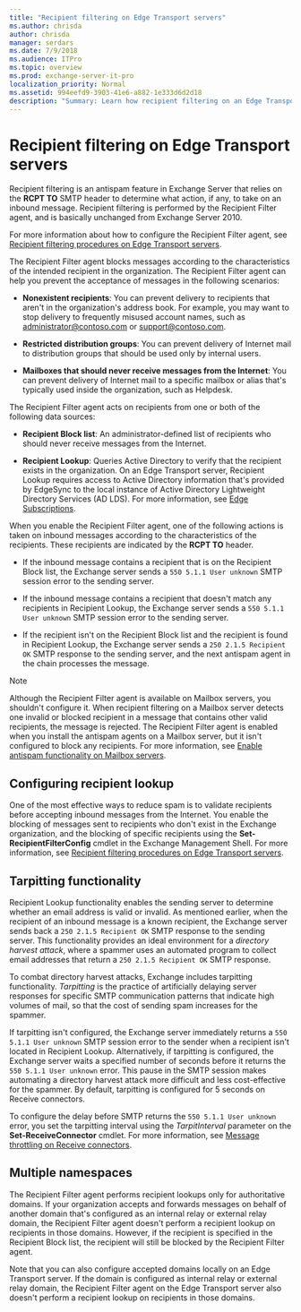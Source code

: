 ```yaml
---
title: "Recipient filtering on Edge Transport servers"
ms.author: chrisda
author: chrisda
manager: serdars
ms.date: 7/9/2018
ms.audience: ITPro
ms.topic: overview
ms.prod: exchange-server-it-pro
localization_priority: Normal
ms.assetid: 994eefd9-3903-41e6-a882-1e333d6d2d18
description: "Summary: Learn how recipient filtering on an Edge Transport server in Exchange Server 2016 and 2019 blocks inbound messages that are sent to specific or non-existent recipients."
---
```


# Recipient filtering on Edge Transport servers

Recipient filtering is an antispam feature in Exchange Server that relies on the **RCPT TO** SMTP header to determine what action, if any, to take on an inbound message. Recipient filtering is performed by the Recipient Filter agent, and is basically unchanged from Exchange Server 2010.

For more information about how to configure the Recipient Filter agent, see [Recipient filtering procedures on Edge Transport servers](recipient-filtering-procedures.md).

The Recipient Filter agent blocks messages according to the characteristics of the intended recipient in the organization. The Recipient Filter agent can help you prevent the acceptance of messages in the following scenarios:

- **Nonexistent recipients**: You can prevent delivery to recipients that aren't in the organization's address book. For example, you may want to stop delivery to frequently misused account names, such as administrator@contoso.com or support@contoso.com.

- **Restricted distribution groups**: You can prevent delivery of Internet mail to distribution groups that should be used only by internal users.

- **Mailboxes that should never receive messages from the Internet**: You can prevent delivery of Internet mail to a specific mailbox or alias that's typically used inside the organization, such as Helpdesk.

The Recipient Filter agent acts on recipients from one or both of the following data sources:

- **Recipient Block list**: An administrator-defined list of recipients who should never receive messages from the Internet.

- **Recipient Lookup**: Queries Active Directory to verify that the recipient exists in the organization. On an Edge Transport server, Recipient Lookup requires access to Active Directory information that's provided by EdgeSync to the local instance of Active Directory Lightweight Directory Services (AD LDS). For more information, see [Edge Subscriptions](../../architecture/edge-transport-servers/edge-subscriptions.md).

When you enable the Recipient Filter agent, one of the following actions is taken on inbound messages according to the characteristics of the recipients. These recipients are indicated by the **RCPT TO** header.

- If the inbound message contains a recipient that is on the Recipient Block list, the Exchange server sends a `550 5.1.1 User unknown` SMTP session error to the sending server.

- If the inbound message contains a recipient that doesn't match any recipients in Recipient Lookup, the Exchange server sends a `550 5.1.1 User unknown` SMTP session error to the sending server.

- If the recipient isn't on the Recipient Block list and the recipient is found in Recipient Lookup, the Exchange server sends a `250 2.1.5 Recipient OK` SMTP response to the sending server, and the next antispam agent in the chain processes the message.

> [!NOTE]
> Although the Recipient Filter agent is available on Mailbox servers, you shouldn't configure it. When recipient filtering on a Mailbox server detects one invalid or blocked recipient in a message that contains other valid recipients, the message is rejected. The Recipient Filter agent is enabled when you install the antispam agents on a Mailbox server, but it isn't configured to block any recipients. For more information, see [Enable antispam functionality on Mailbox servers](antispam-on-mailbox-servers.md).

## Configuring recipient lookup
<a name="RecipientLookup"> </a>

One of the most effective ways to reduce spam is to validate recipients before accepting inbound messages from the Internet. You enable the blocking of messages sent to recipients who don't exist in the Exchange organization, and the blocking of specific recipients using the **Set-RecipientFilterConfig** cmdlet in the Exchange Management Shell. For more information, see [Recipient filtering procedures on Edge Transport servers](recipient-filtering-procedures.md).

## Tarpitting functionality
<a name="TF"> </a>

Recipient Lookup functionality enables the sending server to determine whether an email address is valid or invalid. As mentioned earlier, when the recipient of an inbound message is a known recipient, the Exchange server sends back a `250 2.1.5 Recipient OK` SMTP response to the sending server. This functionality provides an ideal environment for a *directory harvest attack*, where a spammer uses an automated program to collect email addresses that return a `250 2.1.5 Recipient OK` SMTP response.

To combat directory harvest attacks, Exchange includes tarpitting functionality. *Tarpitting* is the practice of artificially delaying server responses for specific SMTP communication patterns that indicate high volumes of mail, so that the cost of sending spam increases for the spammer.

If tarpitting isn't configured, the Exchange server immediately returns a `550 5.1.1 User unknown` SMTP session error to the sender when a recipient isn't located in Recipient Lookup. Alternatively, if tarpitting is configured, the Exchange server waits a specified number of seconds before it returns the `550 5.1.1 User unknown` error. This pause in the SMTP session makes automating a directory harvest attack more difficult and less cost-effective for the spammer. By default, tarpitting is configured for 5 seconds on Receive connectors.

To configure the delay before SMTP returns the `550 5.1.1 User unknown` error, you set the tarpitting interval using the _TarpitInterval_ parameter on the **Set-ReceiveConnector** cmdlet. For more information, see [Message throttling on Receive connectors](../../mail-flow/message-rate-limits.md#ReceiveConn).

## Multiple namespaces
<a name="MN"> </a>

The Recipient Filter agent performs recipient lookups only for authoritative domains. If your organization accepts and forwards messages on behalf of another domain that's configured as an internal relay or external relay domain, the Recipient Filter agent doesn't perform a recipient lookup on recipients in those domains. However, if the recipient is specified in the Recipient Block list, the recipient will still be blocked by the Recipient Filter agent.

Note that you can also configure accepted domains locally on an Edge Transport server. If the domain is configured as internal relay or external relay domain, the Recipient Filter agent on the Edge Transport server also doesn't perform a recipient lookup on recipients in those domains.


